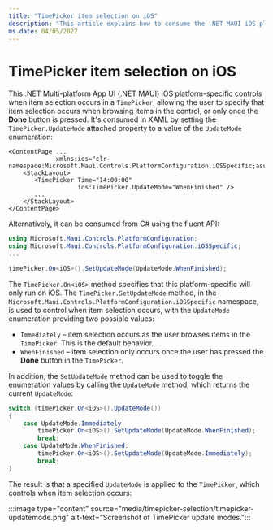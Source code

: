 ```yaml
---
title: "TimePicker item selection on iOS"
description: "This article explains how to consume the .NET MAUI iOS platform-specific that controls when item selection occurs in a TimePicker."
ms.date: 04/05/2022
---
```


# TimePicker item selection on iOS

This .NET Multi-platform App UI (.NET MAUI) iOS platform-specific controls when item selection occurs in a `TimePicker`, allowing the user to specify that item selection occurs when browsing items in the control, or only once the **Done** button is pressed. It's consumed in XAML by setting the `TimePicker.UpdateMode` attached property to a value of the `UpdateMode` enumeration:

```xaml
<ContentPage ...
             xmlns:ios="clr-namespace:Microsoft.Maui.Controls.PlatformConfiguration.iOSSpecific;assembly=Microsoft.Maui.Controls">
    <StackLayout>
       <TimePicker Time="14:00:00"
                   ios:TimePicker.UpdateMode="WhenFinished" />
       ...
    </StackLayout>
</ContentPage>
```

Alternatively, it can be consumed from C# using the fluent API:

```csharp
using Microsoft.Maui.Controls.PlatformConfiguration;
using Microsoft.Maui.Controls.PlatformConfiguration.iOSSpecific;
...

timePicker.On<iOS>().SetUpdateMode(UpdateMode.WhenFinished);
```

The `TimePicker.On<iOS>` method specifies that this platform-specific will only run on iOS. The `TimePicker.SetUpdateMode` method, in the `Microsoft.Maui.Controls.PlatformConfiguration.iOSSpecific` namespace, is used to control when item selection occurs, with the `UpdateMode` enumeration providing two possible values:

- `Immediately` – item selection occurs as the user browses items in the `TimePicker`. This is the default behavior.
- `WhenFinished` – item selection only occurs once the user has pressed the **Done** button in the `TimePicker`.

In addition, the `SetUpdateMode` method can be used to toggle the enumeration values by calling the `UpdateMode` method, which returns the current `UpdateMode`:

```csharp
switch (timePicker.On<iOS>().UpdateMode())
{
    case UpdateMode.Immediately:
        timePicker.On<iOS>().SetUpdateMode(UpdateMode.WhenFinished);
        break;
    case UpdateMode.WhenFinished:
        timePicker.On<iOS>().SetUpdateMode(UpdateMode.Immediately);
        break;
}
```

The result is that a specified `UpdateMode` is applied to the `TimePicker`, which controls when item selection occurs:

:::image type="content" source="media/timepicker-selection/timepicker-updatemode.png" alt-text="Screenshot of TimePicker update modes.":::
